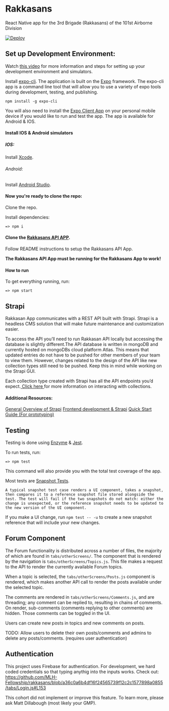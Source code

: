 # Rakkasans

React Native app for the 3rd Brigade (Rakkasans) of the 101st Airborne Division

<a href="https://heroku.com/deploy?template=https://github.com/mhwilkes/strapi-heroku-template">
  <img src="https://www.herokucdn.com/deploy/button.svg" alt="Deploy">
</a>

## Set up Development Environment:

Watch [this video](https://youtu.be/0-S5a0eXPoc?t=380) for more information and steps for setting up your development environment and simulators.

Install [expo-cli](https://docs.expo.io/workflow/expo-cli/). The application is built on the [Expo](https://expo.io/) framework. The expo-cli app is a command line tool that will allow you to use a variety of expo tools during development, testing, and publishing.

```
npm install -g expo-cli
```

You will also need to install the [Expo Client App](https://expo.io/tools#client) on your personal mobile device if you would like to run and test the app. The app is available for Android & IOS.

#### Install IOS & Android simulators

##### IOS:

Install [Xcode](https://apps.apple.com/us/app/xcode/id497799835?mt=12).

###### Android:

Install [Android Studio](https://developer.android.com/studio).

#### Now you're ready to clone the repo:

Clone the repo.

Install dependencies:

```
=> npm i
```

#### Clone the [Rakkasans API APP](https://github.com/MLH-Fellowship/rakkasansApi).

Follow README instructions to setup the Rakkasans API App.

**The Rakkasans API App must be running for the Rakkasans App to work!**

#### How to run

To get everything running, run:

```
=> npm start
```

## Strapi

Rakkasan App communicates with a REST API built with Strapi. Strapi is a headless CMS solution that will make future maintenance and customization easier.

To access the API you’ll need to run Rakkasan API locally but accessing the database is slightly different.The API database is written in mongoDB and currently hosted on mongoDBs cloud platform Atlas. This means that updated entries do not have to be pushed for other members of your team to view them. However, changes related to the design of the API like new collection types still need to be pushed. Keep this in mind while working on the Strapi GUI.

Each collection type created with Strapi has all the API endpoints you’d expect.<a href="https://strapi.io/documentation/developer-docs/latest/developer-resources/content-api/content-api.html#api-endpoints"> Click here </a> for more information on interacting with collections.

#### Additional Resources:

[General Overview of Strapi]("https://strapi.io/features")
[Frontend development & Strapi]("https://strapi.io/blog/frontend-developers-headless-cms")
[Quick Start Guide (For prototyping)]("https://strapi.io/documentation/developer-docs/latest/getting-started/quick-start.html")

## Testing

Testing is done using [Enzyme](https://enzymejs.github.io/enzyme/) & [Jest](https://jestjs.io/).

To run tests, run:

```
=> npm test
```

This command will also provide you with the total test coverage of the app.

Most tests are [Snapshot Tests](https://jestjs.io/docs/en/snapshot-testing#:~:text=Snapshot%20tests%20are%20a%20very,file%20stored%20alongside%20the%20test.).

```
A typical snapshot test case renders a UI component, takes a snapshot, then compares it to a reference snapshot file stored alongside the test. The test will fail if the two snapshots do not match: either the change is unexpected, or the reference snapshot needs to be updated to the new version of the UI component.
```

If you make a UI change, run `npm test -- -u` to create a new snapshot reference that will include your new changes.

## Forum Component

The Forum functionality is distributed across a number of files, the majority of which are found in `tabs/otherScreens/`. The component that is rendered by the navigation is `tabs/otherScreens/Topics.js`. This file makes a request to the API to render the currently available Forum topics.

When a topic is selected, the `tabs/otherScreens/Posts.js` component is rendered, which makes another API call to render the posts available under the selected topic.

The comments are rendered in `tabs/otherScreens/Comments.js`, and are threading; any comment can be replied to, resulting in chains of comments. On render, sub-comments (comments replying to other comments) are hidden. Those comments can be toggled in the UI.

Users can create new posts in topics and new comments on posts.

TODO: Allow users to delete their own posts/comments and admins to delete any posts/comments. (requires user authentication)

## Authentication

This project uses Firebase for authentication. For development, we hard coded credentials so that typing anythig into the inputs works. Check out:
https://github.com/MLH-Fellowship/rakkasans/blob/a36c0a6b4df16f24565739f12c2c1577898a0855/tabs/Login.js#L153

This cohort did not implement or improve this feature. To learn more, please ask Matt Dillabough (most likely your GMP).
